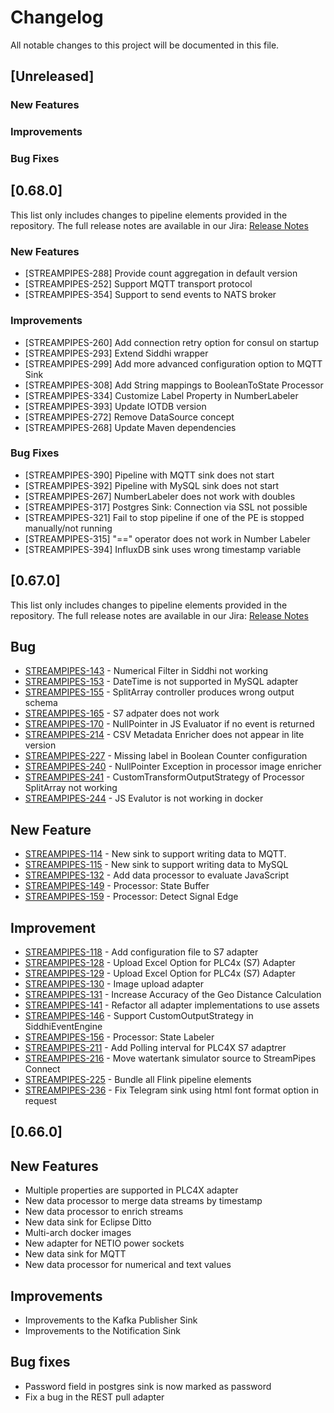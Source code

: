 <!--
  ~ Licensed to the Apache Software Foundation (ASF) under one or more
  ~ contributor license agreements.  See the NOTICE file distributed with
  ~ this work for additional information regarding copyright ownership.
  ~ The ASF licenses this file to You under the Apache License, Version 2.0
  ~ (the "License"); you may not use this file except in compliance with
  ~ the License.  You may obtain a copy of the License at
  ~
  ~    http://www.apache.org/licenses/LICENSE-2.0
  ~
  ~ Unless required by applicable law or agreed to in writing, software
  ~ distributed under the License is distributed on an "AS IS" BASIS,
  ~ WITHOUT WARRANTIES OR CONDITIONS OF ANY KIND, either express or implied.
  ~ See the License for the specific language governing permissions and
  ~ limitations under the License.
  ~
  -->

# Changelog
All notable changes to this project will be documented in this file.


## [Unreleased]
### New Features

### Improvements

### Bug Fixes

## [0.68.0]
This list only includes changes to pipeline elements provided in the repository. The full release notes are available in our Jira:
[Release Notes](https://issues.apache.org/jira/secure/ReleaseNote.jspa?projectId=12323520&version=12348698)

### New Features
* [STREAMPIPES-288] Provide count aggregation in default version
* [STREAMPIPES-252] Support MQTT transport protocol
* [STREAMPIPES-354] Support to send events to NATS broker

### Improvements
* [STREAMPIPES-260] Add connection retry option for consul on startup
* [STREAMPIPES-293] Extend Siddhi wrapper
* [STREAMPIPES-299] Add more advanced configuration option to MQTT Sink
* [STREAMPIPES-308] Add String mappings to BooleanToState Processor
* [STREAMPIPES-334] Customize Label Property in NumberLabeler
* [STREAMPIPES-393] Update IOTDB version
* [STREAMPIPES-272] Remove DataSource concept
* [STREAMPIPES-268] Update Maven dependencies

### Bug Fixes
* [STREAMPIPES-390] Pipeline with MQTT sink does not start
* [STREAMPIPES-392] Pipeline with MySQL sink does not start
* [STREAMPIPES-267] NumberLabeler does not work with doubles
* [STREAMPIPES-317] Postgres Sink: Connection via SSL not possible
* [STREAMPIPES-321] Fail to stop pipeline if one of the PE is stopped manually/not running
* [STREAMPIPES-315] "==" operator does not work in Number Labeler
* [STREAMPIPES-394] InfluxDB sink uses wrong timestamp variable

## [0.67.0]
This list only includes changes to pipeline elements provided in the repository. The full release notes are available in our Jira:
[Release Notes](https://issues.apache.org/jira/browse/STREAMPIPES-154?jql=project%20%3D%20STREAMPIPES%20AND%20fixVersion%20%3D%200.67.0%20ORDER%20BY%20priority%20DESC%2C%20updated%20DESC)

## Bug
* [STREAMPIPES-143](https://issues.apache.org/jira/browse/STREAMPIPES-143) - Numerical Filter in Siddhi not working
* [STREAMPIPES-153](https://issues.apache.org/jira/browse/STREAMPIPES-153) - DateTime is not supported in MySQL adapter
* [STREAMPIPES-155](https://issues.apache.org/jira/browse/STREAMPIPES-155) - SplitArray controller produces wrong output schema
* [STREAMPIPES-165](https://issues.apache.org/jira/browse/STREAMPIPES-165) - S7 adpater does not work
* [STREAMPIPES-170](https://issues.apache.org/jira/browse/STREAMPIPES-170) - NullPointer in JS Evaluator if no event is returned
* [STREAMPIPES-214](https://issues.apache.org/jira/browse/STREAMPIPES-214) - CSV Metadata Enricher does not appear in lite version
* [STREAMPIPES-227](https://issues.apache.org/jira/browse/STREAMPIPES-227) - Missing label in Boolean Counter configuration
* [STREAMPIPES-240](https://issues.apache.org/jira/browse/STREAMPIPES-240) - NullPointer Exception in processor image enricher
* [STREAMPIPES-241](https://issues.apache.org/jira/browse/STREAMPIPES-241) - CustomTransformOutputStrategy of Processor SplitArray not working
* [STREAMPIPES-244](https://issues.apache.org/jira/browse/STREAMPIPES-244) - JS Evalutor is not working in docker

## New Feature
* [STREAMPIPES-114](https://issues.apache.org/jira/browse/STREAMPIPES-114) - New sink to  support writing data to MQTT.
* [STREAMPIPES-115](https://issues.apache.org/jira/browse/STREAMPIPES-115) - New sink to support writing data to MySQL
* [STREAMPIPES-132](https://issues.apache.org/jira/browse/STREAMPIPES-132) - Add data processor to evaluate JavaScript
* [STREAMPIPES-149](https://issues.apache.org/jira/browse/STREAMPIPES-149) - Processor: State Buffer
* [STREAMPIPES-159](https://issues.apache.org/jira/browse/STREAMPIPES-159) - Processor: Detect Signal Edge

## Improvement
* [STREAMPIPES-118](https://issues.apache.org/jira/browse/STREAMPIPES-118) - Add configuration file to S7 adapter
* [STREAMPIPES-128](https://issues.apache.org/jira/browse/STREAMPIPES-128) - Upload Excel Option for PLC4x (S7) Adapter
* [STREAMPIPES-129](https://issues.apache.org/jira/browse/STREAMPIPES-129) - Upload Excel Option for PLC4x (S7) Adapter
* [STREAMPIPES-130](https://issues.apache.org/jira/browse/STREAMPIPES-130) - Image upload adapter
* [STREAMPIPES-131](https://issues.apache.org/jira/browse/STREAMPIPES-131) - Increase Accuracy of the Geo Distance Calculation 
* [STREAMPIPES-141](https://issues.apache.org/jira/browse/STREAMPIPES-141) - Refactor all adapter implementations to use assets
* [STREAMPIPES-146](https://issues.apache.org/jira/browse/STREAMPIPES-146) - Support CustomOutputStrategy in SiddhiEventEngine
* [STREAMPIPES-156](https://issues.apache.org/jira/browse/STREAMPIPES-156) - Processor: State Labeler
* [STREAMPIPES-211](https://issues.apache.org/jira/browse/STREAMPIPES-211) - Add Polling interval for PLC4X S7 adaptrer
* [STREAMPIPES-216](https://issues.apache.org/jira/browse/STREAMPIPES-216) - Move watertank simulator source to StreamPipes Connect
* [STREAMPIPES-225](https://issues.apache.org/jira/browse/STREAMPIPES-225) - Bundle all Flink pipeline elements
* [STREAMPIPES-236](https://issues.apache.org/jira/browse/STREAMPIPES-236) - Fix Telegram sink using html font format option in request


## [0.66.0]
## New Features
* Multiple properties are supported in PLC4X adapter
* New data processor to merge data streams by timestamp
* New data processor to enrich streams
* New data sink for Eclipse Ditto
* Multi-arch docker images
* New adapter for NETIO power sockets
* New data sink for MQTT
* New data processor for numerical and text values

## Improvements
* Improvements to the Kafka Publisher Sink
* Improvements to the Notification Sink

## Bug fixes
* Password field in postgres sink is now marked as password
* Fix a bug in the REST pull adapter
